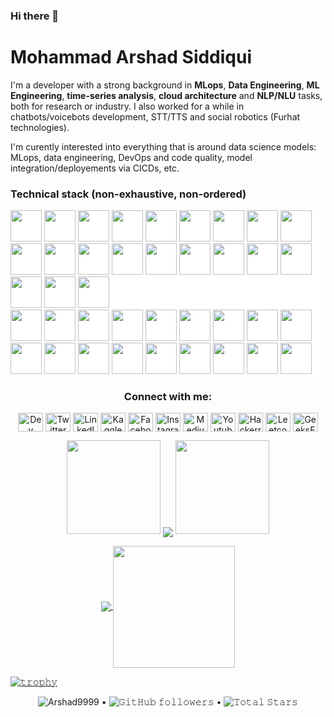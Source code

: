 ### Hi there 👋

<!--
<a target="_blank">
  <img align="right" height="250" width="400" alt="GIF" src="https://camo.githubusercontent.com/cae12fddd9d6982901d82580bdf321d81fb299141098ca1c2d4891870827bf17/68747470733a2f2f6d69726f2e6d656469756d2e636f6d2f6d61782f313336302f302a37513379765349765f7430696f4a2d5a2e676966">
</a>
**practest4/practest4** is a ✨ _special_ ✨ repository because its `README.md` (this file) appears on your GitHub profile.

Here are some ideas to get you started:

- 🔭 I’m currently working on ...
- 🌱 I’m currently learning ...
- 👯 I’m looking to collaborate on ...
- 🤔 I’m looking for help with ...
- 💬 Ask me about ...
- 📫 How to reach me: ...
- 😄 Pronouns: ...
- ⚡ Fun fact: ...
-->

<!--
**Arshad9999/Arshad9999** is a ✨ _special_ ✨ repository because its `README.md` (this file) appears on your GitHub profile.

Here are some ideas to get you started:
----
- 🔭 I’m currently working on ... Artificial Intelligence related projects
- 🌱 I’m currently learning ... Artificial Intelligence, Machine Learning, Deep Learning, Data Science...
- 👯 I’m looking to collaborate on ... open source
- 🤔 I’m looking for help with ... 
- 💬 Ask me about ...
- 📫 How to reach me: ...
- 😄 Pronouns: ...
- ⚡ Fun fact: ...
-->
# Mohammad Arshad Siddiqui
I'm a developer with a strong background in **MLops**, **Data Engineering**, **ML Engineering**, **time-series analysis**, **cloud architecture** and **NLP/NLU** tasks, both for research or industry. I also worked for a while in chatbots/voicebots development, STT/TTS and social robotics (Furhat technologies).

I'm curently interested into everything that is around data science models: MLops, data engineering, DevOps and code quality, model integration/deployements via CICDs, etc.

### Technical stack (non-exhaustive, non-ordered)

<div style="background-color: white; display: inline-block;">
<code><img height="50" src="https://www.vectorlogo.zone/logos/linux/linux-ar21.svg" style="background-color: white;"></code>
<code><img height="50" src="https://www.vectorlogo.zone/logos/python/python-ar21.svg" style="background-color: white;"></code>
<code><img height="50" src="https://www.vectorlogo.zone/logos/docker/docker-ar21.svg" style="background-color: white;"></code>
<code><img height="50" src="https://www.vectorlogo.zone/logos/pocoo_flask/pocoo_flask-ar21.svg" style="background-color: white;"></code>
<code><img height="50" src="https://www.vectorlogo.zone/logos/elastic/elastic-ar21.svg" style="background-color: white;"></code>
<code><img height="50" src="https://www.vectorlogo.zone/logos/elasticco_logstash/elasticco_logstash-ar21.svg" style="background-color: white;"></code>
<code><img height="50" src="https://www.vectorlogo.zone/logos/tensorflow/tensorflow-ar21.svg" style="background-color: white;"></code>
<code><img height="50" src="https://www.vectorlogo.zone/logos/google_cloud/google_cloud-ar21.svg" style="background-color: white;"></code>
<code><img height="50" src="https://www.vectorlogo.zone/logos/google_cloud_run/google_cloud_run-ar21.svg" style="background-color: white;"></code>
<code><img height="50" src="https://www.vectorlogo.zone/logos/mysql/mysql-ar21.svg" style="background-color: white;"></code>
<code><img height="50" src="https://www.vectorlogo.zone/logos/amazon_aws/amazon_aws-ar21.svg" style="background-color: white;"></code>
<code><img height="50" src="https://www.vectorlogo.zone/logos/influxdata/influxdata-ar21.svg" style="background-color: white;"></code>
<code><img height="50" src="https://www.vectorlogo.zone/logos/mongodb/mongodb-ar21.svg" style="background-color: white;"></code>
<code><img height="50" src="https://www.vectorlogo.zone/logos/jenkins/jenkins-ar21.svg" style="background-color: white;"></code>
<code><img height="50" src="https://www.vectorlogo.zone/logos/w3_html5/w3_html5-ar21.svg" style="background-color: white;"></code>
<code><img height="50" src="https://www.vectorlogo.zone/logos/r-project/r-project-ar21.svg" style="background-color: white;"></code>
<code><img height="50" src="https://www.vectorlogo.zone/logos/ni_labview/ni_labview-ar21.svg" style="background-color: white;"></code>
<code style="background-color: white; display: inline-block;"><img height="50" src="https://www.vectorlogo.zone/logos/gnu_bash/gnu_bash-ar21.svg" style="background-color: white;"></code>
<code><img height="50" src="https://www.vectorlogo.zone/logos/microsoft_azure/microsoft_azure-ar21.svg" style="background-color: white;"></code>
<code><img height="50" src="https://www.vectorlogo.zone/logos/azurecontainerregistry/azurecontainerregistry-ar21.svg" style="background-color: white;"></code>
<code><img height="50" src="https://www.vectorlogo.zone/logos/kotlinlang/kotlinlang-ar21.svg" style="background-color: white;"></code>
</div>

<div style="background-color: white; display: inline-block;">
  <img height="50" src="https://www.vectorlogo.zone/logos/linux/linux-ar21.svg">
  <code><img height="50" src=""></code>
  <code><img height="50" src=""></code>
  <code><img height="50" src=""></code>
  <code><img height="50" src=""></code>
  <code><img height="50" src=""></code>
  <code><img height="50" src=""></code>
  <code><img height="50" src=""></code>
  <code><img height="50" src=""></code>
  <code><img height="50" src=""></code>
  <code><img height="50" src=""></code>
  <code><img height="50" src=""></code>
  <code><img height="50" src=""></code>
  <code><img height="50" src=""></code>
  <code><img height="50" src=""></code>
  <code><img height="50" src=""></code>
  <code><img height="50" src=""></code>
  <code><img height="50" src=""></code>
</div>


<h3 align="center">Connect with me:</h3>
<p align="center">
<a href="https://dev.to/arshad_siddiqui" target="blank"><img align="center" src="https://raw.githubusercontent.com/rahuldkjain/github-profile-readme-generator/master/src/images/icons/Social/devto.svg" alt="Dev" height="30" width="40" /></a>
<a href="https://twitter.com/arshad_1357" target="blank"><img align="center" src="https://raw.githubusercontent.com/rahuldkjain/github-profile-readme-generator/master/src/images/icons/Social/twitter.svg" alt="Twitter" height="30" width="40" /></a>
<a href="https://linkedin.com/in/mohammad-arshad-siddiqui-284048225" target="blank"><img align="center" src="https://raw.githubusercontent.com/rahuldkjain/github-profile-readme-generator/master/src/images/icons/Social/linked-in-alt.svg" alt="LinkedIn" height="30" width="40" /></a>
<a href="https://kaggle.com//mdarshadsiddiqui" target="blank"><img align="center" src="https://raw.githubusercontent.com/rahuldkjain/github-profile-readme-generator/master/src/images/icons/Social/kaggle.svg" alt="Kaggle" height="30" width="40" /></a>
<a href="https://www.facebook.com/arshad1303/" target="blank"><img align="center" src="https://raw.githubusercontent.com/rahuldkjain/github-profile-readme-generator/master/src/images/icons/Social/facebook.svg" alt="Facebook" height="30" width="40" /></a>
<a href="https://instagram.com/arshad___2001" target="blank"><img align="center" src="https://raw.githubusercontent.com/rahuldkjain/github-profile-readme-generator/master/src/images/icons/Social/instagram.svg" alt="Instagram" height="30" width="40" /></a>
<a href="https://medium.com/@arshadid135" target="blank"><img align="center" src="https://raw.githubusercontent.com/rahuldkjain/github-profile-readme-generator/master/src/images/icons/Social/medium.svg" alt="Medium" height="30" width="40" /></a>
<a href="https://www.youtube.com/c/codingbuddies" target="blank"><img align="center" src="https://raw.githubusercontent.com/rahuldkjain/github-profile-readme-generator/master/src/images/icons/Social/youtube.svg" alt="Youtube" height="30" width="40" /></a>
<a href="https://www.hackerrank.com/arshadid135" target="blank"><img align="center" src="https://raw.githubusercontent.com/rahuldkjain/github-profile-readme-generator/master/src/images/icons/Social/hackerrank.svg" alt="Hackerrank" height="30" width="40" /></a>
<a href="https://www.leetcode.com/Mohammad_Arshad_Siddiqui" target="blank"><img align="center" src="https://raw.githubusercontent.com/rahuldkjain/github-profile-readme-generator/master/src/images/icons/Social/leet-code.svg" alt="Leetcode" height="30" width="40" /></a>
<a href="https://auth.geeksforgeeks.org/user/arshadid135" target="blank"><img align="center" src="https://raw.githubusercontent.com/rahuldkjain/github-profile-readme-generator/master/src/images/icons/Social/geeks-for-geeks.svg" alt="GeeksForGeeks" height="30" width="40" /></a>
</p>

<p align="center">
  <a>
    <img height="150" width="150" src="https://github.com/kishanrajput23/kishanrajput23/blob/main/images/left.png">
    <img align="center" src="https://github-readme-streak-stats.herokuapp.com/?user=Arshad9999&theme=dark&hide_border=true"/>
    <img height="150" width="150" src="https://github.com/kishanrajput23/kishanrajput23/blob/main/images/right.png">
  </a>
</p>

<p align="center">
  <a href="https://github.com/Arshad9999">
    <img align="center" src="https://github-readme-stats.vercel.app/api?username=Arshad9999&show_icons=true&hide_border=true&title_color=94b4a4&amp&icon_color=FFFFFF&amp&text_color=FFFFFF&amp&bg_color=000000&count_private=true&include_all_commits=true"/>
  </a>
  <a href="https://github.com/Arshad9999">
    <img align="center" height="195px" src="https://github-readme-stats.vercel.app/api/top-langs/?username=Arshad9999&text_color=FFFFFF&bg_color=000000&title_color=94b4a4&langs_count=15&layout=compact&hide_border=true" />
  </a>
</p>

[![𝚝𝚛𝚘𝚙𝚑𝚢](https://github-profile-trophy.vercel.app/?username=Arshad9999&column=8&margin-w=15&margin-h=15&no-bg=true&no-frame=true&theme=juicyfresh)](https://github.com/Arshad9999)

<p align="center">
  <img src="https://komarev.com/ghpvc/?username=Arshad9999&label=Profile%20views&color=0e75b6&style=flat" alt="Arshad9999" /> • 
  <img alt="𝙶𝚒𝚝𝙷𝚞𝚋 𝚏𝚘𝚕𝚕𝚘𝚠𝚎𝚛𝚜" src="https://img.shields.io/github/followers/Arshad9999?label=Followers&style=social"> •   
  <img src="https://img.shields.io/github/stars/Arshad9999?label=Stars" alt="𝚃𝚘𝚝𝚊𝚕 𝚂𝚝𝚊𝚛𝚜">
</p>
